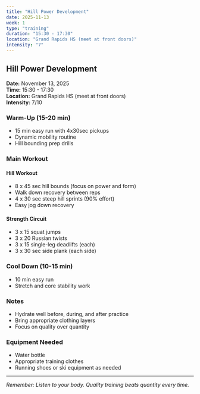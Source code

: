 ```yaml
---
title: "Hill Power Development"
date: 2025-11-13
week: 1
type: "training"
duration: "15:30 - 17:30"
location: "Grand Rapids HS (meet at front doors)"
intensity: "7"
---
```


## Hill Power Development

**Date:** November 13, 2025  
**Time:** 15:30 - 17:30  
**Location:** Grand Rapids HS (meet at front doors)  
**Intensity:** 7/10

### Warm-Up (15-20 min)
- 15 min easy run with 4x30sec pickups
- Dynamic mobility routine
- Hill bounding prep drills

### Main Workout
#### Hill Workout
- 8 x 45 sec hill bounds (focus on power and form)
- Walk down recovery between reps
- 4 x 30 sec steep hill sprints (90% effort)
- Easy jog down recovery

#### Strength Circuit
- 3 x 15 squat jumps
- 3 x 20 Russian twists
- 3 x 15 single-leg deadlifts (each)
- 3 x 30 sec side plank (each side)

### Cool Down (10-15 min)
- 10 min easy run
- Stretch and core stability work

### Notes
- Hydrate well before, during, and after practice
- Bring appropriate clothing layers
- Focus on quality over quantity

### Equipment Needed
- Water bottle
- Appropriate training clothes
- Running shoes or ski equipment as needed

---
*Remember: Listen to your body. Quality training beats quantity every time.*